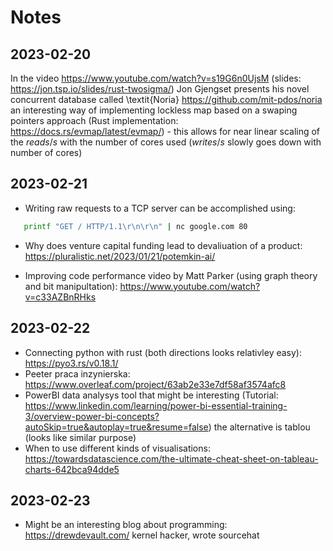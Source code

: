 # Notes

## 2023-02-20

In the video <https://www.youtube.com/watch?v=s19G6n0UjsM> (slides: <https://jon.tsp.io/slides/rust-twosigma/>) Jon Gjengset presents his novel concurrent database called \textit{Noria} <https://github.com/mit-pdos/noria> an interesting way of implementing lockless map based on a swaping pointers approach (Rust implementation: <https://docs.rs/evmap/latest/evmap/>) - this allows for near linear scaling of the $reads/s$ with the number of cores used ($writes/s$ slowly goes down with number of cores)

## 2023-02-21

- Writing raw requests to a TCP server can be accomplished using:
 ```bash
	printf "GET / HTTP/1.1\r\n\r\n" | nc google.com 80
```
- Why does venture capital funding lead to devaliuation of a product: <https://pluralistic.net/2023/01/21/potemkin-ai/>

- Improving code performance video by Matt Parker (using graph theory and bit manipultation): <https://www.youtube.com/watch?v=c33AZBnRHks>

## 2023-02-22

- Connecting python with rust (both directions looks relativley easy): <https://pyo3.rs/v0.18.1/>
- Peeter praca inzynierska: <https://www.overleaf.com/project/63ab2e33e7df58af3574afc8>
- PowerBI data analysys tool that might be interesting (Tutorial: <https://www.linkedin.com/learning/power-bi-essential-training-3/overview-power-bi-concepts?autoSkip=true&autoplay=true&resume=false>) the alternative is tablou (looks like similar purpose)
- When to use different kinds of visualisations: <https://towardsdatascience.com/the-ultimate-cheat-sheet-on-tableau-charts-642bca94dde5>

## 2023-02-23

- Might be an interesting blog about programming: <https://drewdevault.com/> kernel hacker, wrote sourcehat